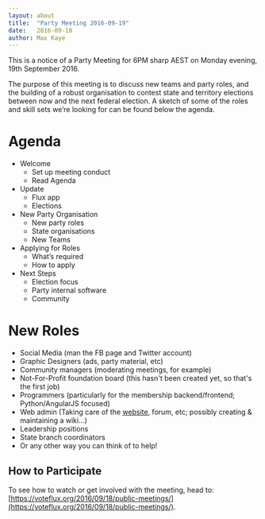 ```yaml
---
layout: about
title:  "Party Meeting 2016-09-19"
date:   2016-09-18
author: Max Kaye
---
```

This is a notice of a Party Meeting for 6PM sharp AEST on Monday evening, 19th September 2016.

The purpose of this meeting is to discuss new teams and party roles, and the building of a robust organisation to contest state and territory elections between now and the next federal election. A sketch of some of the roles and skill sets we’re looking for can be found below the agenda.

# Agenda

- Welcome
    - Set up meeting conduct
    - Read Agenda
- Update
    - Flux app
    - Elections
- New Party Organisation
    - New party roles
    - State organisations
    - New Teams
- Applying for Roles
    - What’s required
    - How to apply
- Next Steps
    - Election focus
    - Party internal software
    - Community

# New Roles

- Social Media (man the FB page and Twitter account)
- Graphic Designers (ads, party material, etc)
- Community managers (moderating meetings, for example)
- Not-For-Profit foundation board (this hasn't been created yet, so that's the first job)
- Programmers (particularly for the membership backend/frontend; Python/AngularJS focused)
- Web admin (Taking care of the [website](https://github.com/voteflux/vote-flux-v2), forum, etc; possibly creating & maintaining a wiki...)
- Leadership positions
- State branch coordinators
- Or any other way you can think of to help!

## How to Participate

To see how to watch or get involved with the meeting, head to: [https://voteflux.org/2016/09/18/public-meetings/](https://voteflux.org/2016/09/18/public-meetings/).

<div id='interest-form' style="display:none">
  <h2><a href="https://docs.google.com/a/voteflux.org/forms/d/e/1FAIpQLSfv5E2oq_8fa0VCpfSoeHfevJh4gEcwIjff8VgMNwTXXgIQ1w/viewform">Flux Positions Expression of Interest Form</a></h2>
</div>
<script type='text/javascript'>
  showFormLink = function(){
    document.getElementById('interest-form').style.display = 'inline';
  }
  if(1474272000000 < Date.now())
    showFormLink();
</script>
